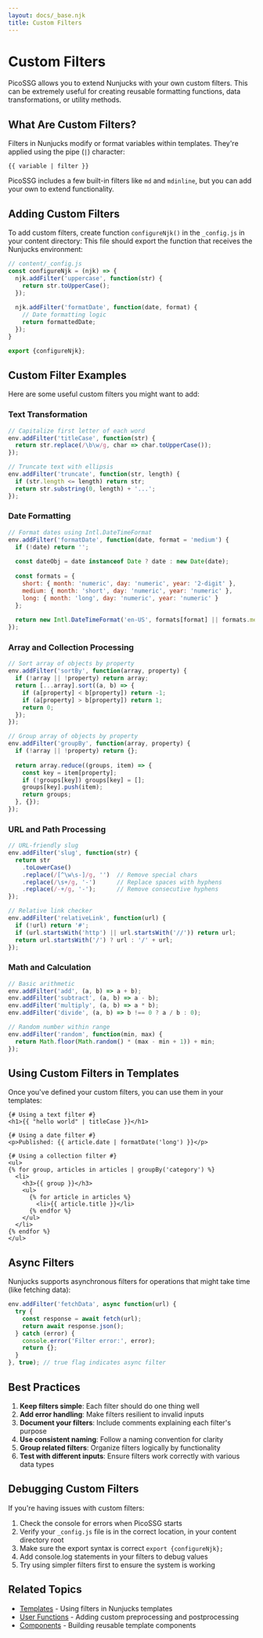 ```yaml
---
layout: docs/_base.njk
title: Custom Filters
---
```


# Custom Filters

PicoSSG allows you to extend Nunjucks with your own custom filters. This can be extremely useful for creating reusable formatting functions, data transformations, or utility methods.

## What Are Custom Filters?

Filters in Nunjucks modify or format variables within templates. They're applied using the pipe (`|`) character:

```
{{ variable | filter }}
```

PicoSSG includes a few built-in filters like `md` and `mdinline`, but you can add your own to extend functionality.

## Adding Custom Filters

To add custom filters, create function `configureNjk()` in the `_config.js` in your content directory:
This file should export the function that receives the Nunjucks environment:

```javascript
// content/_config.js
const configureNjk = (njk) => {
  njk.addFilter('uppercase', function(str) {
    return str.toUpperCase();
  });
  
  njk.addFilter('formatDate', function(date, format) {
    // Date formatting logic
    return formattedDate;
  });
}

export {configureNjk};
```

## Custom Filter Examples

Here are some useful custom filters you might want to add:

### Text Transformation

```javascript
// Capitalize first letter of each word
env.addFilter('titleCase', function(str) {
  return str.replace(/\b\w/g, char => char.toUpperCase());
});

// Truncate text with ellipsis
env.addFilter('truncate', function(str, length) {
  if (str.length <= length) return str;
  return str.substring(0, length) + '...';
});
```

### Date Formatting

```javascript
// Format dates using Intl.DateTimeFormat
env.addFilter('formatDate', function(date, format = 'medium') {
  if (!date) return '';
  
  const dateObj = date instanceof Date ? date : new Date(date);
  
  const formats = {
    short: { month: 'numeric', day: 'numeric', year: '2-digit' },
    medium: { month: 'short', day: 'numeric', year: 'numeric' },
    long: { month: 'long', day: 'numeric', year: 'numeric' }
  };
  
  return new Intl.DateTimeFormat('en-US', formats[format] || formats.medium).format(dateObj);
});
```

### Array and Collection Processing

```javascript
// Sort array of objects by property
env.addFilter('sortBy', function(array, property) {
  if (!array || !property) return array;
  return [...array].sort((a, b) => {
    if (a[property] < b[property]) return -1;
    if (a[property] > b[property]) return 1;
    return 0;
  });
});

// Group array of objects by property
env.addFilter('groupBy', function(array, property) {
  if (!array || !property) return {};
  
  return array.reduce((groups, item) => {
    const key = item[property];
    if (!groups[key]) groups[key] = [];
    groups[key].push(item);
    return groups;
  }, {});
});
```

### URL and Path Processing

```javascript
// URL-friendly slug
env.addFilter('slug', function(str) {
  return str
    .toLowerCase()
    .replace(/[^\w\s-]/g, '')  // Remove special chars
    .replace(/\s+/g, '-')      // Replace spaces with hyphens
    .replace(/-+/g, '-');      // Remove consecutive hyphens
});

// Relative link checker
env.addFilter('relativeLink', function(url) {
  if (!url) return '#';
  if (url.startsWith('http') || url.startsWith('//')) return url;
  return url.startsWith('/') ? url : '/' + url;
});
```

### Math and Calculation

```javascript
// Basic arithmetic
env.addFilter('add', (a, b) => a + b);
env.addFilter('subtract', (a, b) => a - b);
env.addFilter('multiply', (a, b) => a * b);
env.addFilter('divide', (a, b) => b !== 0 ? a / b : 0);

// Random number within range
env.addFilter('random', function(min, max) {
  return Math.floor(Math.random() * (max - min + 1)) + min;
});
```

## Using Custom Filters in Templates

Once you've defined your custom filters, you can use them in your templates:

```
{# Using a text filter #}
<h1>{{ "hello world" | titleCase }}</h1>

{# Using a date filter #}
<p>Published: {{ article.date | formatDate('long') }}</p>

{# Using a collection filter #}
<ul>
{% for group, articles in articles | groupBy('category') %}
  <li>
    <h3>{{ group }}</h3>
    <ul>
      {% for article in articles %}
        <li>{{ article.title }}</li>
      {% endfor %}
    </ul>
  </li>
{% endfor %}
</ul>
```

## Async Filters

Nunjucks supports asynchronous filters for operations that might take time (like fetching data):

```javascript
env.addFilter('fetchData', async function(url) {
  try {
    const response = await fetch(url);
    return await response.json();
  } catch (error) {
    console.error('Filter error:', error);
    return {};
  }
}, true); // true flag indicates async filter
```

## Best Practices

1. **Keep filters simple**: Each filter should do one thing well
2. **Add error handling**: Make filters resilient to invalid inputs
3. **Document your filters**: Include comments explaining each filter's purpose
4. **Use consistent naming**: Follow a naming convention for clarity
5. **Group related filters**: Organize filters logically by functionality
6. **Test with different inputs**: Ensure filters work correctly with various data types

## Debugging Custom Filters

If you're having issues with custom filters:

1. Check the console for errors when PicoSSG starts
2. Verify your `_config.js` file is in the correct location, in your content directory root
3. Make sure the export syntax is correct `export {configureNjk};`
4. Add console.log statements in your filters to debug values
5. Try using simpler filters first to ensure the system is working

## Related Topics

- [Templates](/docs/templates/) - Using filters in Nunjucks templates 
- [User Functions](/docs/user-functions/) - Adding custom preprocessing and postprocessing
- [Components](/docs/components/) - Building reusable template components